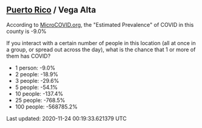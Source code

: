 
## [Puerto Rico](/united-states/puerto-rico) / Vega Alta

According to [MicroCOVID.org](http://microcovid.org),
the "Estimated Prevalence" of COVID in this county is -9.0%

If you interact with a certain number of people in this location
(all at once in a group, or spread out across the day), what is the chance that
1 or more of them has COVID?

- 1 person: -9.0%
- 2 people: -18.9%
- 3 people: -29.6%
- 5 people: -54.1%
- 10 people: -137.4%
- 25 people: -768.5%
- 100 people: -568785.2%

Last updated: 2020-11-24 00:19:33.621379 UTC
